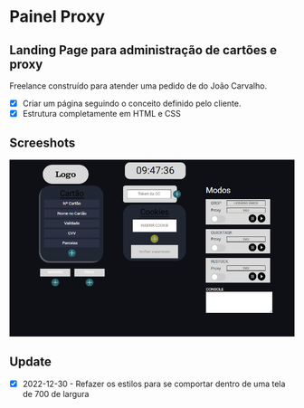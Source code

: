 # Painel Proxy

## Landing Page para administração de cartões e proxy
Freelance construído para atender uma pedido de do João Carvalho.

- [x] Criar um página seguindo o conceito definido pelo cliente.
- [x] Estrutura completamente em HTML e CSS

## Screeshots

![Tela Painel](/docs/tela.png)

## Update
- [x] 2022-12-30 - Refazer os estilos para se comportar dentro de uma tela de 700 de largura



